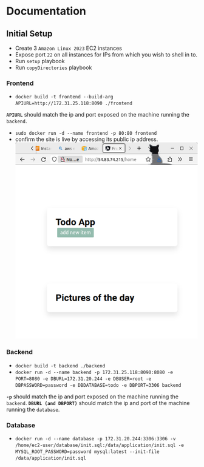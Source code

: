 # Documentation

## Initial Setup
- Create 3 `Amazon Linux 2023` EC2 instances
- Expose port `22` on all instances for IPs from which you wish to shell in to.
- Run `setup` playbook
- Run `copyDirectories` playbook

### Frontend
- `docker build -t frontend --build-arg APIURL=http://172.31.25.118:8090 ./frontend`

**`APIURL`** should match the ip and port exposed on the machine running the `backend`.

- `sudo docker run -d --name frontend -p 80:80 frontend`
- confirm the site is live by accessing its public ip address.
![frontend](images/frontend.png)

### Backend
- `docker build -t backend ./backend`
- `docker run -d --name backend -p 172.31.25.118:8090:8080 -e PORT=8080 -e DBURL=172.31.20.244 -e DBUSER=root -e DBPASSWORD=password -e DBDATABASE=todo -e DBPORT=3306 backend`

**`-p`** should match the ip and port exposed on the machine running the `backend`. **`DBURL (and DBPORT)`** should match the ip and port of the machine running the `database`.

### Database
- `docker run -d --name database -p 172.31.20.244:3306:3306 -v /home/ec2-user/database/init.sql:/data/application/init.sql -e MYSQL_ROOT_PASSWORD=password mysql:latest --init-file /data/application/init.sql`